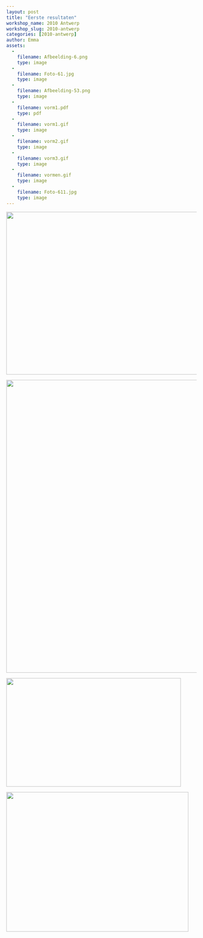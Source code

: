```yaml
---
layout: post
title: "Eerste resultaten"
workshop_name: 2010 Antwerp
workshop_slug: 2010-antwerp
categories: [2010-antwerp]
author: Emma 
assets:
  -
    filename: Afbeelding-6.png
    type: image
  -
    filename: Foto-61.jpg
    type: image
  -
    filename: Afbeelding-53.png
    type: image
  -
    filename: vorm1.pdf
    type: pdf
  -
    filename: vorm1.gif
    type: image
  -
    filename: vorm2.gif
    type: image
  -
    filename: vorm3.gif
    type: image
  -
    filename: vormen.gif
    type: image
  -
    filename: Foto-611.jpg
    type: image
---
```

<a href="http://workshops.nodebox.net/2010-2/wp-content/uploads/2010/02/Foto-611.jpg"><img class="alignnone size-full wp-image-426" src="http://workshops.nodebox.net/2010-2/wp-content/uploads/2010/02/Foto-611.jpg" alt="" width="640" height="430" /></a>

<a href="http://workshops.nodebox.net/2010-2/wp-content/uploads/2010/02/vormen.gif"><img class="alignnone size-full wp-image-162" src="http://workshops.nodebox.net/2010-2/wp-content/uploads/2010/02/vormen.gif" alt="" width="771" height="774" /></a>

<a href="http://workshops.nodebox.net/2010-2/wp-content/uploads/2010/02/Afbeelding-53.png"><img class="alignnone size-full wp-image-171" src="http://workshops.nodebox.net/2010-2/wp-content/uploads/2010/02/Afbeelding-53.png" alt="" width="462" height="287" /></a>

<a href="http://workshops.nodebox.net/2010-2/wp-content/uploads/2010/02/Afbeelding-6.png"><img class="alignnone size-full wp-image-172" src="http://workshops.nodebox.net/2010-2/wp-content/uploads/2010/02/Afbeelding-6.png" alt="" width="482" height="369" /></a>
